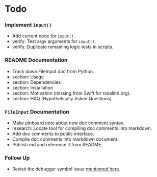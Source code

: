 Todo
====

### Implement `input()`
- Add current code for `input()`.
- verify: Test argv arguments for `input()`.
- verify: Duplicate remaining logic tests in scripts.

### README Documentation
- Track down FileInput doc from Python.
- section: Usage
- section: Dependencies
- section: Installation
- section: Motivation (missing from Swift for rosalind.org).
- section: HAQ (Hypothetically Asked Questions)

### `FileInput` Documentation
- Make pinboard note about new doc comment syntax.
- research: Locate tool for compiling doc comments into markdown.
- Add doc comments to public interface.
- Compile doc comments into markdown document.
- Publish md and reference it from README.

### Follow Up
- Revisit the debugger symbol issue [mentioned here](https://devforums.apple.com/message/1023288#1023288).
